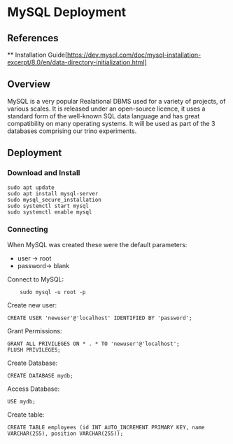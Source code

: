 # MySQL Deployment

## References

** Installation Guide[https://dev.mysql.com/doc/mysql-installation-excerpt/8.0/en/data-directory-initialization.html]

## Overview
MySQL is a very popular Realational DBMS used for a variety of projects, of various scales. It is released under an open-source licence, it uses a standard form of the well-known SQL data language and has great compatibility on many operating systems. It will be used as part of the 3 databases comprising our trino experiments.

## Deployment
### Download and Install
    sudo apt update
    sudo apt install mysql-server
    sudo mysql_secure_installation
    sudo systemctl start mysql
    sudo systemctl enable mysql
### Connecting   

When MySQL was created these were the default parameters:

* user → root
* password→ blank

Connect to MySQL:
```
    sudo mysql -u root -p
```    
Create new user:
```
CREATE USER 'newuser'@'localhost' IDENTIFIED BY 'password'; 
```
Grant Permissions:
```
GRANT ALL PRIVILEGES ON * . * TO 'newuser'@'localhost';
FLUSH PRIVILEGES;
```
Create Database:
```
CREATE DATABASE mydb;
```
Access Database:
```
USE mydb;
```
Create table:
```
CREATE TABLE employees (id INT AUTO_INCREMENT PRIMARY KEY, name VARCHAR(255), position VARCHAR(255));
```

